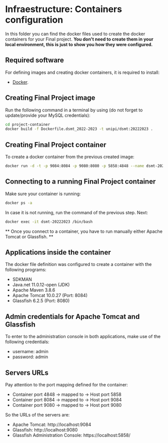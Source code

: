 
# Infraestructure: Containers configuration

In this folder you can find the docker files used to create the docker containers for your Final project. 
**You don't need to create them in your local environment, this is just to show you how they were configured.**

## Required software

For defining images and creating docker containers, it is required to install:

- [Docker](https://docs.docker.com/get-docker/).

## Creating Final Project image

Run the following command in a terminal by using (do not forget to update/provide your MySQL credentials):

```sh
cd project-container
docker build -f Dockerfile.dsmt_2022-2023 -t unipi/dsmt:20222023 .
```

## Creating Final Project container

To create a docker container from the previous created image:

```sh
docker run -d -t -p 9084:8084 -p 9080:8080 -p 5858:4848 --name dsmt-20222023 unipi/dsmt:20222023
```

## Connecting to a running Final Project container

Make sure your container is running:

```sh
docker ps -a
```
In case it is not running, run the command of the previous step. Next:

```sh
docker exec -it dsmt-20222023 /bin/bash
```

** Once you connect to a container, you have to run manually either Apache Tomcat or Glassfish. **

## Applications inside the container

The docker file definition was configured to create a container with the following programs:

- SDKMAN
- Java.net 11.0.12-open (JDK)
- Apache Maven 3.8.6
- Apache Tomcat 10.0.27 (Port: 8084)
- Glassfish 6.2.5 (Port: 8080)

## Admin credentials for Apache Tomcat and Glassfish

To enter to the administration console in both applications, make use of the following credentials:

* username: admin
* password: admin

## Servers URLs

Pay attention to the port mapping defined for the container:

- Container port 4848 -> mapped to -> Host port 5858
- Container port 8084 -> mapped to -> Host port 9084
- Container port 9080 -> mapped to -> Host port 9080

So the URLs of the servers are:

- Apache Tomcat:    http://localhost:9084
- Glassfish:        http://localhost:9080
- Glassfish Administration Console: https://localhost:5858/

